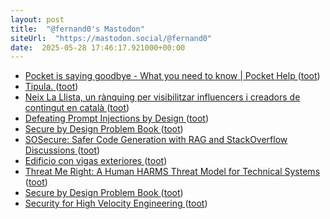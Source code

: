 ```yaml
---
layout: post
title:  "@fernand0's Mastodon"
siteUrl:  "https://mastodon.social/@fernand0"
date:  2025-05-28 17:46:17.921000+00:00
---
```

*  [Pocket is saying goodbye - What you need to know \| Pocket Help ](https://support.mozilla.org/en-US/kb/future-of-pocke) ([toot](https://mastodon.social/@fernand0/114586706110991525))
*  [Tipula. ](https://avecesunafoto.wordpress.com/2025/05/27/tipula) ([toot](https://mastodon.social/@fernand0/114586484567871834))
*  [Neix La Llista, un rànquing per visibilitzar influencers i creadors de contingut en català ](https://www.3cat.cat/324/neix-la-llista-un-ranquing-per-visibilitzar-influencers-i-creadors-de-contingut-en-catala/noticia/3352956) ([toot](https://mastodon.social/@fernand0/114586317856689928))
*  [Defeating Prompt Injections by Design ](https://arxiv.org/abs/2503.1881) ([toot](https://mastodon.social/@fernand0/114586123045762102))
*  [Secure by Design Problem Book ](https://www.gov.uk/government/publications/secure-by-design-problem-book/secure-by-design-problem-boo) ([toot](https://mastodon.social/@fernand0/114585924152170678))
*  [SOSecure: Safer Code Generation with RAG and StackOverflow Discussions ](https://arxiv.org/abs/2503.1365) ([toot](https://mastodon.social/@fernand0/114585777043537658))
*  [Edificio con vigas exteriores ](https://www.flickr.com/photos/fernand0/54527335108) ([toot](https://mastodon.social/@fernand0/114585770319520599))
*  [Threat Me Right: A Human HARMS Threat Model for Technical Systems ](https://arxiv.org/html/2502.07116v) ([toot](https://mastodon.social/@fernand0/114585414754918297))
*  [Secure by Design Problem Book ](https://www.gov.uk/government/publications/secure-by-design-problem-boo) ([toot](https://mastodon.social/@fernand0/114585293636806271))
*  [Security for High Velocity Engineering ](https://tldrsec.com/p/security-for-high-velocity-engineerin) ([toot](https://mastodon.social/@fernand0/114585029865847061))
